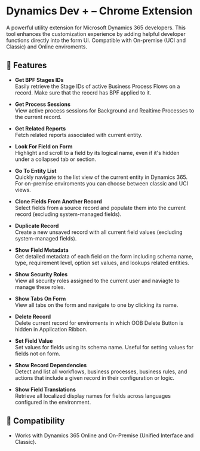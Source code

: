 # Dynamics Dev + – Chrome Extension
A powerful utility extension for Microsoft Dynamics 365 developers. This tool enhances the customization experience by adding helpful developer functions directly into the form UI. Compatible with On-premise (UCI and Classic) and Online enviroments.

## 🚀 Features

- **Get BPF Stages IDs**  
  Easily retrieve the Stage IDs of active Business Process Flows on a record. Make sure that the reocrd has BPF applied to it.

- **Get Process Sessions**  
  View active process sessions for Background and Realtime Processes to the current record.

- **Get Related Reports**  
  Fetch related reports associated with current entity.

- **Look For Field on Form**  
  Highlight and scroll to a field by its logical name, even if it's hidden under a collapsed tab or section.

- **Go To Entity List**  
  Quickly navigate to the list view of the current entity in Dynamics 365. For on-premise enviroments you can choose between classic and UCI views.

- **Clone Fields From Another Record**  
  Select fields from a source record and populate them into the current record (excluding system-managed fields).

- **Duplicate Record**  
  Create a new unsaved record with all current field values (excluding system-managed fields).

- **Show Field Metadata**  
  Get detailed metadata of each field on the form including schema name, type, requirement level, option set values, and lookups related entities.

- **Show Security Roles**  
  View all security roles assigned to the current user and naviagte to manage these roles.

- **Show Tabs On Form**  
  View all tabs on the form and navigate to one by clicking its name.

- **Delete Record**  
  Delete current record for enviroments in which OOB Delete Button is hidden in Application Ribbon.

- **Set Field Value**  
  Set values for fields using its schema name. Useful for setting values for fields not on form.

- **Show Record Dependencies**  
  Detect and list all workflows, business processes, business rules, and actions that include a given record in their configuration or logic.

- **Show Field Translations**  
  Retrieve all localized display names for fields across languages configured in the environment.



## 🧪 Compatibility

- Works with Dynamics 365 Online and On-Premise (Unified Interface and Classic).
